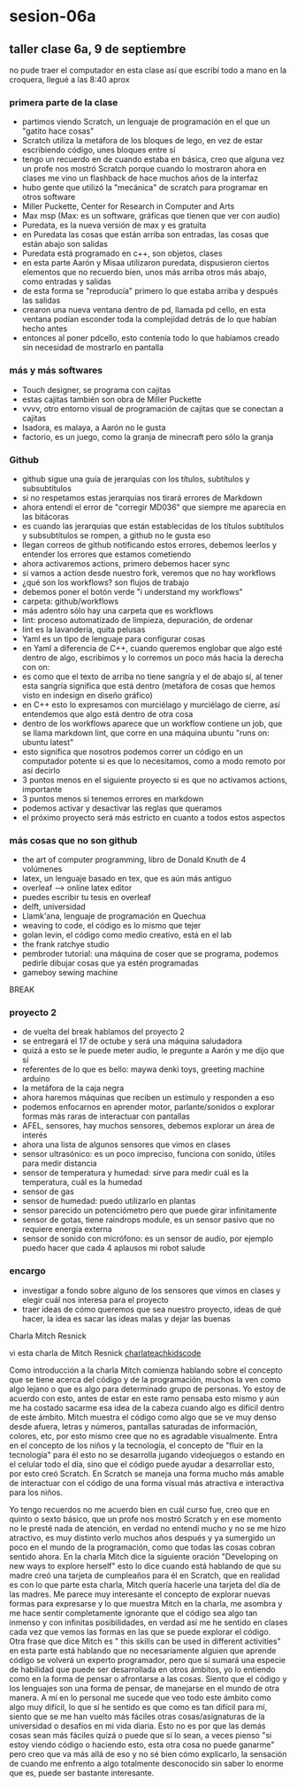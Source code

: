 # sesion-06a
## taller clase 6a, 9 de septiembre
 no pude traer el computador en esta clase así que escribí todo a mano en la croquera, llegué a las 8:40 aprox


 ### primera parte de la clase

 - partimos viendo Scratch, un lenguaje de programación en el que un "gatito hace cosas"
 - Scratch utiliza la metáfora de los bloques de lego, en vez de estar escribiendo código, unes bloques entre sí
 - tengo un recuerdo en de cuando estaba en básica, creo que alguna vez un profe nos mostró Scratch porque cuando lo mostraron ahora en clases me vino un flashback de hace muchos años de la interfaz
 - hubo gente que utilizó la "mecánica" de scratch para programar en otros software
 - Miller Puckette, Center for Research in Computer and Arts
 - Max msp (Max: es un software, gráficas que tienen que ver con audio)
 - Puredata, es la nueva  versión de max y es gratuita
 - en Puredata las cosas que están arriba son entradas, las cosas que están abajo son salidas
 - Puredata está programado en c++, son objetos, clases
 - en esta parte Aarón y Misaa utilizaron puredata, dispusieron ciertos elementos que no recuerdo bien, unos más arriba otros más abajo, como entradas y salidas
 - de esta forma se "reproducía" primero lo que estaba arriba y después las salidas
 - crearon una nueva ventana dentro de pd, llamada pd cello, en esta ventana podían esconder toda la complejidad detrás de lo que habían hecho antes
 - entonces al poner pdcello, esto contenía todo lo que habíamos creado sin necesidad de mostrarlo en pantalla

### más y más softwares

- Touch designer, se programa con cajitas
- estas cajitas también son obra de Miller Puckette
- vvvv, otro entorno visual de programación de cajitas que se conectan a cajitas
- Isadora, es malaya, a Aarón no le gusta
- factorio, es un juego, como la granja de minecraft pero sólo la granja

### Github

- github sigue una guía de jerarquías con los títulos, subtítulos y subsubtítulos
- si no respetamos estas jerarquías nos tirará errores de Markdown
- ahora entendí el error de "corregir MD036" que siempre me aparecía en las bitácoras
- es cuando las jerarquías que están establecidas de los títulos subtítulos y subsubtítulos se rompen, a github no le gusta eso
- llegan correos de github notificando estos errores, debemos leerlos y entender los errores que estamos cometiendo
- ahora activaremos actions, primero debemos hacer sync
- si vamos a action desde nuestro fork, veremos que no hay workflows
- ¿qué son los workflows? son flujos de trabajo
- debemos poner el botón verde "i understand my workflows"
- carpeta: github/workflows
- más adentro sólo hay una carpeta que es workflows
- lint: proceso automatizado de limpieza, depuración, de ordenar
- lint es la lavandería, quita pelusas
- Yaml es un tipo de lenguaje para configurar cosas
- en Yaml a diferencia de C++, cuando queremos englobar que algo esté dentro de algo, escribimos y lo corremos un poco más hacia la derecha con on:
- es como que el texto de arriba no tiene sangría y el de abajo sí, al tener esta sangría significa que está dentro (metáfora de cosas que hemos visto en indesign en diseño gráfico)
- en C++ esto lo expresamos con murciélago y murciélago de cierre, así entendemos que algo está dentro de otra cosa
- dentro de los workflows aparece que un workflow contiene un job, que se llama markdown lint, que corre en una máquina ubuntu "runs on: ubuntu latest"
- esto significa que nosotros podemos correr un código en un computador potente si es que lo necesitamos, como a modo remoto por así decirlo
- 3 puntos menos en el siguiente proyecto si es que no activamos actions, importante
- 3 puntos menos si tenemos errores en markdown
- podemos activar y desactivar las reglas que queramos
- el próximo proyecto será más estricto en cuanto a todos estos aspectos

### más cosas que no son github

- the art of computer programming, libro de Donald Knuth de 4 volúmenes
- latex, un lenguaje basado en tex, que es aún más antiguo
- overleaf --> online latex editor
- puedes escribir tu tesis en overleaf
- delft, universidad
- Llamk'ana, lenguaje de programación en Quechua
- weaving to code, el código es lo mismo que tejer
- golan levin, el código como medio creativo, está en el lab
- the frank ratchye studio
- pembroder tutorial: una máquina de coser que se programa, podemos pedirle dibujar cosas que ya estén programadas
- gameboy sewing machine

BREAK

### proyecto 2

- de vuelta del break hablamos del proyecto 2
- se entregará el 17 de octube y será una máquina saludadora
- quizá a esto se le puede meter audio, le pregunte a Aarón y me dijo que sí
- referentes de lo que es bello: maywa denki toys, greeting machine arduino
- la metáfora de la caja negra
- ahora haremos máquinas que reciben un estímulo y responden a eso
- podemos enfocarnos en aprender motor, parlante/sonidos o explorar formas más raras de interactuar con pantallas
- AFEL, sensores, hay muchos sensores, debemos explorar un área de interés
- ahora una lista de algunos sensores que vimos en clases
- sensor ultrasónico: es un poco impreciso, funciona con sonido, útiles para medir distancia
- sensor de temperatura y humedad: sirve para medir cuál es la temperatura, cuál es la humedad
- sensor de gas
- sensor de humedad: puedo utilizarlo en plantas
- sensor parecido un potenciómetro pero que puede girar infinitamente
- sensor de gotas, tiene raindrops module, es un sensor pasivo que no requiere energía externa
- sensor de sonido con micrófono: es un sensor de audio, por ejemplo puedo hacer que cada 4 aplausos mi robot salude

### encargo

- investigar a fondo sobre alguno de los sensores que vimos en clases y elegir cuál nos interesa para el proyecto
- traer ideas de cómo queremos que sea nuestro proyecto, ideas de qué hacer, la idea es sacar las ideas malas y dejar las buenas

Charla Mitch Resnick

vi esta charla de Mitch Resnick [charlateachkidscode](https://www.youtube.com/watch?v=Ok6LbV6bqaE)

Como introducción a la charla Mitch comienza hablando sobre el concepto que se tiene acerca del código y de la programación, muchos la ven como algo lejano o que es algo para determinado grupo de personas. Yo estoy de acuerdo con esto, antes de estar en este ramo pensaba esto mismo y aún me ha costado sacarme esa idea de la cabeza cuando algo es difícil dentro de este ámbito. Mitch muestra el código como algo que se ve muy denso desde afuera, letras y números, pantallas saturadas de información, colores, etc, por esto mismo cree que no es agradable visualmente. Entra en el concepto de los niños y la tecnología, el concepto de "fluir en la tecnología" para él esto no se desarrolla jugando videojuegos o estando en el celular todo el día, sino que el código puede ayudar a desarrollar esto, por esto creó Scratch. En Scratch se maneja una forma mucho más amable de interactuar con el código de una forma visual más atractiva e interactiva para los niños.

Yo tengo recuerdos no me acuerdo bien en cuál curso fue, creo que en quinto o sexto básico, que un profe nos mostró Scratch y en ese momento no le presté nada de atención, en verdad no entendí mucho y no se me hizo atractivo, es muy distinto verlo muchos años después y ya sumergido un poco en el mundo de la programación, como que todas las cosas cobran sentido ahora. En la charla Mitch dice la siguiente oración "Developing on new ways to explore herself" esto lo dice cuando está hablando de que su madre creó una tarjeta de cumpleaños para él en Scratch, que en realidad es con lo que parte esta charla, Mitch quería hacerle una tarjeta del día de las madres. Me parece muy interesante el concepto de explorar nuevas formas para expresarse y lo que muestra Mitch en la charla, me asombra y me hace sentir completamente ignorante que el código sea algo tan inmenso y con infinitas posibilidades, en verdad así me he sentido en clases cada vez que vemos las formas en las que se puede explorar el código. Otra frase que dice Mitch es " this skills can be used in different activities" en esta parte está hablando que no necesariamente alguien que aprende código se volverá un experto programador, pero que sí sumará una especie de habilidad que puede ser desarrollada en otros ámbitos, yo lo entiendo como en la forma de pensar o afrontarse a las cosas. Siento que el código y los lenguajes son una forma de pensar, de manejarse en el mundo de otra manera. A mí en lo personal me sucede que veo todo este ámbito como algo muy difícil, lo que sí he sentido es que como es tan difícil para mí, siento que se me han vuelto más fáciles otras cosas/asignaturas de la universidad o desafíos en mi vida diaria. Esto no es por que las demás cosas sean más fáciles quizá o puede que sí lo sean, a veces pienso "si estoy viendo código o haciendo esto, esta otra cosa no puede ganarme" pero creo que va más allá de eso y no sé bien cómo explicarlo, la sensación de cuando me enfrento a algo totalmente desconocido sin saber lo enorme que es, puede ser bastante interesante.



 
